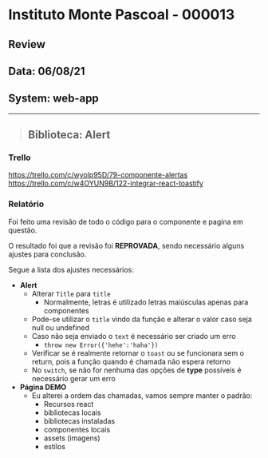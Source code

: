 # Instituto Monte Pascoal - 000013

## **Review**
## Data: 06/08/21
## System: web-app

***

> ## Biblioteca: Alert

### Trello
https://trello.com/c/wyolp95D/79-componente-alertas  
https://trello.com/c/w4OYUN9B/122-integrar-react-toastify  

### Relatório  
Foi feito uma revisão de todo o código para o componente e pagina em questão.  

<!-- O resultado foi que o componente foi **APROVADO** e o mesmo será movido para "Revisão Aprovada* e entrará em produção no proximo deploy.   -->

O resultado foi que a revisão foi **REPROVADA**, sendo necessário alguns ajustes para conclusão.

Segue a lista dos ajustes necessários:

- **Alert**
  - Alterar `Title` para `title`  
    - Normalmente, letras é utilizado letras maiúsculas apenas para componentes   
  - Pode-se utilizar o `title` vindo da função e alterar o valor caso seja null ou undefined  
  - Caso não seja enviado o `text` é necessário ser criado um erro 
    - `throw new Error({'hehe':'haha'})`
  - Verificar se é realmente retornar o `toast` ou se funcionara sem o return, pois a função quando é chamada não espera retorno  
  - No `switch`, se não for nenhuma das opções de **type** possíveis é necessário gerar um erro
- **Página DEMO**
  - Eu alterei a ordem das chamadas, vamos sempre manter o padrão:
    - Recursos react
    - bibliotecas locais
    - bibliotecas instaladas
    - componentes locais
    - assets (imagens)
    - estilos